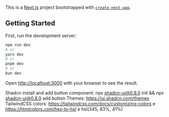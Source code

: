 This is a [Next.js](https://nextjs.org/) project bootstrapped with [`create-next-app`](https://github.com/vercel/next.js/tree/canary/packages/create-next-app).

## Getting Started

First, run the development server:

```bash
npm run dev
# or
yarn dev
# or
pnpm dev
# or
bun dev
```

Open [http://localhost:3000](http://localhost:3000) with your browser to see the result.

Shadcn install and add button component: npx shadcn-ui@0.8.0 init && npx shadcn-ui@0.8.0 add button
Themes: https://ui.shadcn.com/themes
TailwindCSS colors: https://tailwindcss.com/docs/customizing-colors e https://htmlcolors.com/hex-to-hsl e hsl(345, 83%, 41%)

